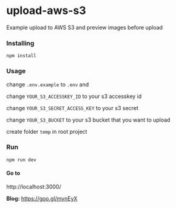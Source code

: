 # upload-aws-s3
Example upload to AWS S3 and preview images before upload

### Installing
```
npm install
```

### Usage
change `.env.example` to `.env` and

change `YOUR_S3_ACCESSKEY_ID` to your s3 accesskey id

change `YOUR_S3_SECRET_ACCESS_KEY` to your s3 secret

change `YOUR_S3_BUCKET` to your s3 bucket that you want to upload


create folder `temp` in root project

### Run
```
npm run dev
```

#### Go to
http://localhost:3000/

**Blog:** https://goo.gl/mvnEyX
